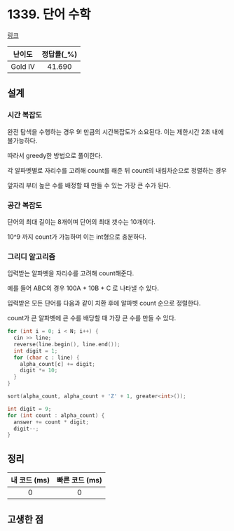 # 1339. 단어 수학

[링크](https://www.acmicpc.net/problem/1339)

| 난이도  | 정답률(\_%) |
| :-----: | :---------: |
| Gold IV |   41.690    |

## 설계

### 시간 복잡도

완전 탐색을 수행하는 경우 9! 만큼의 시간복잡도가 소요된다. 이는 제한시간 2초 내에 불가능하다.

따라서 greedy한 방법으로 풀이한다.

각 알파벳별로 자리수를 고려해 count를 해준 뒤 count의 내림차순으로 정렬하는 경우

앞자리 부터 높은 수를 배정할 때 만들 수 있는 가장 큰 수가 된다.

### 공간 복잡도

단어의 최대 길이는 8개이며 단어의 최대 갯수는 10개이다.

10^9 까지 count가 가능하며 이는 int형으로 충분하다.

### 그리디 알고리즘

입력받는 알파벳을 자리수를 고려해 count해준다.

예를 들어 ABC의 경우 100A + 10B + C 로 나타낼 수 있다.

입력받은 모든 단어를 다음과 같이 치환 후에 알파벳 count 순으로 정렬한다.

count가 큰 알파벳에 큰 수를 배당할 때 가장 큰 수를 만들 수 있다.

```cpp
for (int i = 0; i < N; i++) {
  cin >> line;
  reverse(line.begin(), line.end());
  int digit = 1;
  for (char c : line) {
    alpha_count[c] += digit;
    digit *= 10;
  }
}

sort(alpha_count, alpha_count + 'Z' + 1, greater<int>());

int digit = 9;
for (int count : alpha_count) {
  answer += count * digit;
  digit--;
}
```

## 정리

| 내 코드 (ms) | 빠른 코드 (ms) |
| :----------: | :------------: |
|      0       |       0        |

## 고생한 점
